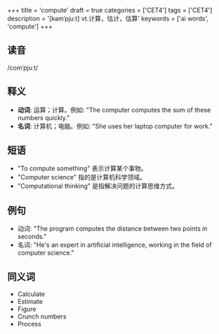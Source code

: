 +++
title = 'compute'
draft = true
categories = ['CET4']
tags = ['CET4']
description = '[kəmˈpjuːt] vt.计算，估计，估算'
keywords = ['ai words', 'compute']
+++

## 读音
/comˈpjuːt/

## 释义
- **动词**: 运算；计算。例如: "The computer computes the sum of these numbers quickly."
- **名词**: 计算机；电脑。例如: "She uses her laptop computer for work."

## 短语
- "To compute something" 表示计算某个事物。
- "Computer science" 指的是计算机科学领域。
- "Computational thinking" 是指解决问题的计算思维方式。

## 例句
- 动词: "The program computes the distance between two points in seconds."
- 名词: "He's an expert in artificial intelligence, working in the field of computer science."

## 同义词
- Calculate
- Estimate
- Figure
- Crunch numbers
- Process
